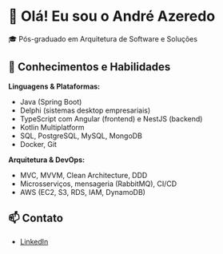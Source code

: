 # 👋 Olá! Eu sou o André Azeredo

🎓 Pós-graduado em Arquitetura de Software e Soluções  

## 🧠 Conhecimentos e Habilidades

**Linguagens & Plataformas:**

- Java (Spring Boot)
- Delphi (sistemas desktop empresariais)
- TypeScript com Angular (frontend) e NestJS (backend)
- Kotlin Multiplatform
- SQL, PostgreSQL, MySQL, MongoDB
- Docker, Git

**Arquitetura & DevOps:**

- MVC, MVVM, Clean Architecture, DDD
- Microsserviços, mensageria (RabbitMQ), CI/CD
- AWS (EC2, S3, RDS, IAM, DynamoDB)

## 📫 Contato

- [LinkedIn](https://www.linkedin.com/in/andreazeredo)
